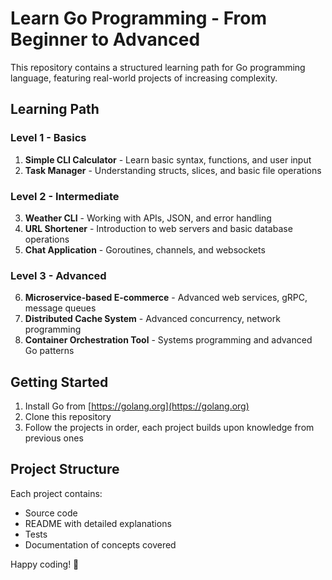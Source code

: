 # Learn Go Programming - From Beginner to Advanced

This repository contains a structured learning path for Go programming language, featuring real-world projects of increasing complexity.

## Learning Path

### Level 1 - Basics
1. **Simple CLI Calculator** - Learn basic syntax, functions, and user input
2. **Task Manager** - Understanding structs, slices, and basic file operations

### Level 2 - Intermediate
3. **Weather CLI** - Working with APIs, JSON, and error handling
4. **URL Shortener** - Introduction to web servers and basic database operations
5. **Chat Application** - Goroutines, channels, and websockets

### Level 3 - Advanced
6. **Microservice-based E-commerce** - Advanced web services, gRPC, message queues
7. **Distributed Cache System** - Advanced concurrency, network programming
8. **Container Orchestration Tool** - Systems programming and advanced Go patterns

## Getting Started

1. Install Go from [https://golang.org](https://golang.org)
2. Clone this repository
3. Follow the projects in order, each project builds upon knowledge from previous ones

## Project Structure
Each project contains:
- Source code
- README with detailed explanations
- Tests
- Documentation of concepts covered

Happy coding! 🚀
